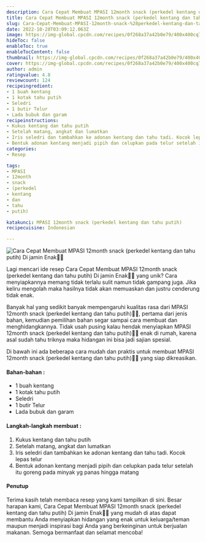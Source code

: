 ```yaml
---
description: Cara Cepat Membuat MPASI 12month snack (perkedel kentang dan tahu putih) Di jamin Enak"
title: Cara Cepat Membuat MPASI 12month snack (perkedel kentang dan tahu putih) Di jamin Enak
slug: Cara-Cepat-Membuat-MPASI-12month-snack-%28perkedel-kentang-dan-tahu-putih%29-Di-jamin-Enak
date: 2022-10-28T03:09:12.063Z
image: https://img-global.cpcdn.com/recipes/0f268a37a42b0e79/400x400cq70/photo.jpg
hideToc: false
enableToc: true
enableTocContent: false
thumbnail: https://img-global.cpcdn.com/recipes/0f268a37a42b0e79/400x400cq70/photo.jpg
cover: https://img-global.cpcdn.com/recipes/0f268a37a42b0e79/400x400cq70/photo.jpg
author: admin
ratingvalue: 4.8
reviewcount: 124
recipeingredient:
- 1 buah kentang
- 1 kotak tahu putih
- Seledri
- 1 butir Telur
- Lada bubuk dan garam
recipeinstructions:
- Kukus kentang dan tahu putih
- Setelah matang, angkat dan lumatkan
- Iris seledri dan tambahkan ke adonan kentang dan tahu tadi. Kocok lepas telur
- Bentuk adonan kentang menjadi pipih dan celupkan pada telur setelah itu goreng pada minyak yg panas hingga matang
categories:
- Resep

tags:
- MPASI
- 12month
- snack
- (perkedel
- kentang
- dan
- tahu
- putih)

katakunci: MPASI 12month snack (perkedel kentang dan tahu putih)
recipecuisine: Indonesian

---
```


![Cara Cepat Membuat MPASI 12month snack (perkedel kentang dan tahu putih) Di jamin Enak👩‍🍳](https://img-global.cpcdn.com/recipes/0f268a37a42b0e79/400x400cq70/photo.jpg)

Lagi mencari ide resep Cara Cepat Membuat MPASI 12month snack (perkedel kentang dan tahu putih) Di jamin Enak👩‍🍳 yang unik? Cara menyiapkannya memang tidak terlalu sulit namun tidak gampang juga. Jika keliru mengolah maka hasilnya tidak akan memuaskan dan justru cenderung tidak enak.

Banyak hal yang sedikit banyak mempengaruhi kualitas rasa dari MPASI 12month snack (perkedel kentang dan tahu putih)👩‍🍳, pertama dari jenis bahan, kemudian pemilihan bahan segar sampai cara membuat dan menghidangkannya. Tidak usah pusing kalau hendak menyiapkan MPASI 12month snack (perkedel kentang dan tahu putih)👩‍🍳 enak di rumah, karena asal sudah tahu triknya maka hidangan ini bisa jadi sajian spesial.

Di bawah ini ada beberapa cara mudah dan praktis untuk membuat MPASI 12month snack (perkedel kentang dan tahu putih)👩‍🍳 yang siap dikreasikan.

<!--inarticleads1-->

#### Bahan-bahan :

- 1 buah kentang
- 1 kotak tahu putih
- Seledri
- 1 butir Telur
- Lada bubuk dan garam

<!--inarticleads2-->

#### Langkah-langkah membuat :

1. Kukus kentang dan tahu putih
1. Setelah matang, angkat dan lumatkan
1. Iris seledri dan tambahkan ke adonan kentang dan tahu tadi. Kocok lepas telur
1. Bentuk adonan kentang menjadi pipih dan celupkan pada telur setelah itu goreng pada minyak yg panas hingga matang

#### Penutup

Terima kasih telah membaca resep yang kami tampilkan di sini. Besar harapan kami, Cara Cepat Membuat MPASI 12month snack (perkedel kentang dan tahu putih) Di jamin Enak👩‍🍳 yang mudah di atas dapat membantu Anda menyiapkan hidangan yang enak untuk keluarga/teman maupun menjadi inspirasi bagi Anda yang berkeinginan untuk berjualan makanan. Semoga bermanfaat dan selamat mencoba!
